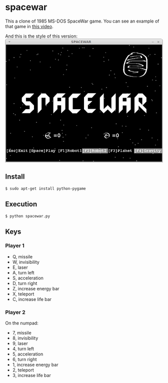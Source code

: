 # spacewar

This a clone of 1985 MS-DOS SpaceWar game. You can see an example of that game in [this video](http://youtu.be/yY5qHe2VadA). 

And this is the style of this version:
![new look and feel](https://raw.githubusercontent.com/alfredgg/spacewar/master/pictures/screenshot.png)

## Install

```
$ sudo apt-get install python-pygame
```

## Execution

```
$ python spacewar.py
```

## Keys

### Player 1
  + Q, missile
  + W, invisibility
  + E, laser
  + A, turn left
  + S, acceleration
  + D, turn right
  + Z, increase energy bar
  + X, teleport
  + C, increase life bar
  
  
### Player 2
On the numpad:
  * 7, missile
  * 8, invisibility
  * 9, laser
  * 4, turn left
  * 5, acceleration
  * 6, turn right
  * 1, increase energy bar
  * 2, teleport
  * 3, increase life bar